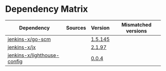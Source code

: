 # Dependency Matrix

Dependency | Sources | Version | Mismatched versions
---------- | ------- | ------- | -------------------
[jenkins-x/go-scm](https://github.com/jenkins-x/go-scm) |  | [1.5.145]() | 
[jenkins-x/jx](https://github.com/jenkins-x/jx) |  | [2.1.97](https://github.com/jenkins-x/jx/releases/tag/v2.1.97) | 
[jenkins-x/lighthouse-config](https://github.com/jenkins-x/lighthouse-config) |  | [0.0.4]() | 
